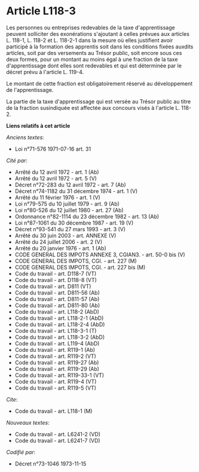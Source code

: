 # Article L118-3

Les personnes ou entreprises redevables de la taxe d'apprentissage peuvent solliciter des exonérations s'ajoutant à celles
prévues aux articles L. 118-1, L. 118-2 et L. 118-2-1 dans la mesure où elles justifient avoir participé à la formation des
apprentis soit dans les conditions fixées auxdits articles, soit par des versements au Trésor public, soit encore sous ces
deux formes, pour un montant au moins égal à une fraction de la taxe d'apprentissage dont elles sont redevables et qui est
déterminée par le décret prévu à l'article L. 119-4.

Le montant de cette fraction est obligatoirement réservé au développement de l'apprentissage.

La partie de la taxe d'apprentissage qui est versée au Trésor public au titre de la fraction susindiquée est affectée aux
concours visés à l'article L. 118-2.

**Liens relatifs à cet article**

_Anciens textes_:

  - Loi n°71-576 1971-07-16 art. 31

_Cité par_:

  - Arrêté du 12 avril 1972 - art. 1 (Ab)
  - Arrêté du 12 avril 1972 - art. 5 (V)
  - Décret n°72-283 du 12 avril 1972 - art. 7 (Ab)
  - Décret n°74-1182 du 31 décembre 1974 - art. 1 (V)
  - Arrêté du 11 février 1976 - art. 1 (V)
  - Loi n°79-575 du 10 juillet 1979 - art. 9 (Ab)
  - Loi n°80-526 du 12 juillet 1980 - art. 27 (Ab)
  - Ordonnance n°82-1114 du 23 décembre 1982 - art. 13 (Ab)
  - Loi n°87-1061 du 30 décembre 1987 - art. 19 (V)
  - Décret n°93-541 du 27 mars 1993 - art. 3 (V)
  - Arrêté du 30 juin 2003 - art. ANNEXE (V)
  - Arrêté du 24 juillet 2006 - art. 2 (V)
  - Arrêté du 20 janvier 1976 - art. 1 (Ab)
  - CODE GENERAL DES IMPOTS ANNEXE 3, CGIAN3. - art. 50-0 bis (V)
  - CODE GENERAL DES IMPOTS, CGI. - art. 227 (M)
  - CODE GENERAL DES IMPOTS, CGI. - art. 227 bis (M)
  - Code du travail - art. D118-7 (VT)
  - Code du travail - art. D118-8 (VT)
  - Code du travail - art. D811 (VT)
  - Code du travail - art. D811-56 (Ab)
  - Code du travail - art. D811-57 (Ab)
  - Code du travail - art. D811-80 (Ab)
  - Code du travail - art. L118-2 (AbD)
  - Code du travail - art. L118-2-1 (AbD)
  - Code du travail - art. L118-2-4 (AbD)
  - Code du travail - art. L118-3-1 (T)
  - Code du travail - art. L118-3-2 (AbD)
  - Code du travail - art. L119-4 (AbD)
  - Code du travail - art. R119-1 (Ab)
  - Code du travail - art. R119-2 (VT)
  - Code du travail - art. R119-27 (Ab)
  - Code du travail - art. R119-29 (Ab)
  - Code du travail - art. R119-33-1 (VT)
  - Code du travail - art. R119-4 (VT)
  - Code du travail - art. R119-5 (VT)

_Cite_:

  - Code du travail - art. L118-1 (M)

_Nouveaux textes_:

  - Code du travail - art. L6241-2 (VD)
  - Code du travail - art. L6241-7 (VD)

_Codifié par_:

  - Décret n°73-1046 1973-11-15

